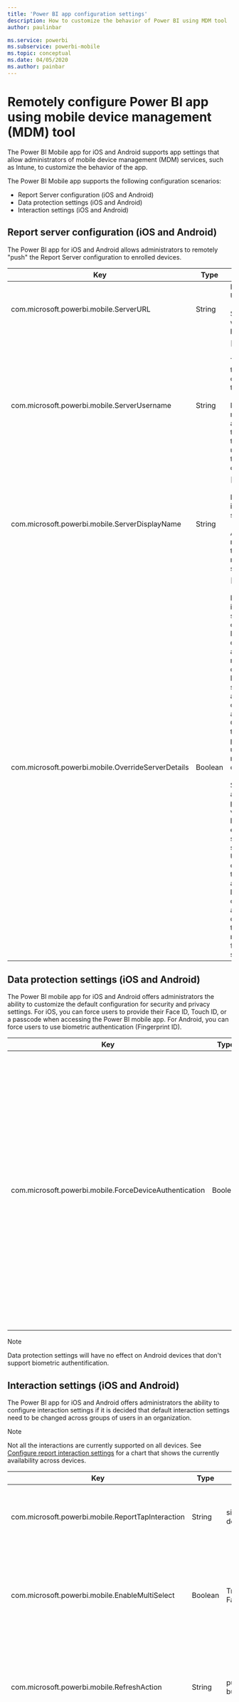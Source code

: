 ```yaml
---
title: 'Power BI app configuration settings'
description: How to customize the behavior of Power BI using MDM tool
author: paulinbar

ms.service: powerbi
ms.subservice: powerbi-mobile
ms.topic: conceptual
ms.date: 04/05/2020
ms.author: painbar
---
```


# Remotely configure Power BI app using mobile device management (MDM) tool

The Power BI Mobile app for iOS and Android supports app settings that allow administrators of mobile device management (MDM) services, such as Intune, to customize the behavior of the app.

The Power BI Mobile app supports the following configuration scenarios:

* Report Server configuration (iOS and Android)
* Data protection settings (iOS and Android)
* Interaction settings (iOS and Android)

## Report server configuration (iOS and Android)

The Power BI app for iOS and Android allows administrators to remotely "push" the Report Server configuration to enrolled devices.

| Key | Type | Description |
|---|---|---|
| com.microsoft.powerbi.mobile.ServerURL | String | Report Server URL.<br><br>Should start with http/https.|
| com.microsoft.powerbi.mobile.ServerUsername | String | [optional]<br><br>The username to use for connecting the server.<br><br>If one does not exist, the app prompts the user to type the username for the connection.|
| com.microsoft.powerbi.mobile.ServerDisplayName | String | [optional]<br><br>Default value is "Report server"<br><br>A friendly name used in the app to represent the server. |
| com.microsoft.powerbi.mobile.OverrideServerDetails | Boolean | [optional]<br><br>Default value is True. When set to True, it overrides any Report Server definition already in the mobile device. Existing servers that are already configured are deleted. Override set to True also prevents the user from removing that configuration.<br><br>Set to False adds the pushed values, leaving any existing settings. If the same server URL is already configured in the mobile app, the app leaves that configuration as is. The app doesn't ask the user to reauthenticate for the same server. |

## Data protection settings (iOS and Android)

The Power BI mobile app for iOS and Android offers administrators the ability to customize the default configuration for security and privacy settings. For iOS, you can force users to provide their Face ID, Touch ID, or a passcode when accessing the Power BI mobile app. For Android, you can force users to use biometric authentication (Fingerprint ID).

| Key | Type | Description |
|---|---|---|
| com.microsoft.powerbi.mobile.ForceDeviceAuthentication | Boolean | Default value is False. <br><br>Biometrics, such as TouchID or FaceID (iOS) or Fingerprint ID (Android), can be required for users to access the app on their device. When required, biometrics are used in addition to authentication.<br><br>If using app protection policies, Microsoft recommends disabling this setting to prevent dual access prompts. |

>[!NOTE]
>Data protection settings will have no effect on Android devices that don't support biometric authentification.

## Interaction settings (iOS and Android)

The Power BI app for iOS and Android offers administrators the ability to configure interaction settings if it is decided that default interaction settings need to be changed across groups of users in an organization.

>[!NOTE]
>Not all the interactions are currently supported on all devices. See [Configure report interaction settings](mobile-app-interaction-settings.md) for a chart that shows the currently availability across devices.

| Key | Type | Values | Description |
|---|---|---|---|
| com.microsoft.powerbi.mobile.ReportTapInteraction | String |  <nobr>single-tap</nobr><br><nobr>double-tap</nobr> | Configure whether a tap on a visual will also make a data point selection. |
| com.microsoft.powerbi.mobile.EnableMultiSelect | Boolean |  <nobr>True</nobr><br><nobr>False</nobr> | Configure whether a tap on a data point will replace the current selection or be added to the current selection. |
| com.microsoft.powerbi.mobile.RefreshAction | String |  <nobr>pull-to-refresh</nobr><br>button | Configure whether the user will have a button to refresh the report or should use pull to refresh. |
| com.microsoft.powerbi.mobile.FooterAppearance | String |  docked<br>dynamic | Configure whether the report footer will be docked to the bottom of the report or auto hidden. |

## Deploying app configuration settings

The following are the steps you need to create an app configuration policy. Once you've created the configuration policy, you can assign its settings to groups of users.

1. Connect your MDM tool.
2. Create and name a new app configuration policy.
3. Choose which users to distribute this app configuration policy to.
4. Create key-value pairs for the setting you want to push to your users.

The Intune portal enables administrators to easily deploy these settings to the Power BI app via app configuration policies. However, any MDM provider is supported. If you are not using Intune, you'll need to consult with your MDM documentation about how to deploy these settings.

## Next steps

* Get the Power BI mobile app from the [App store](https://apps.apple.com/app/microsoft-power-bi/id929738808) and [Google play](https://play.google.com/store/apps/details?id=com.microsoft.powerbim&amp;amp;clcid=0x409)
* Follow [@MSPowerBI on Twitter](https://twitter.com/MSPowerBI)
* Join the conversation at the [Power BI Community](https://community.powerbi.com/)
